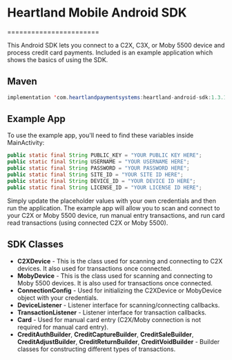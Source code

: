 
# Heartland Mobile Android SDK 
=======================

This Android SDK lets you connect to a C2X, C3X, or Moby 5500 device and process credit card payments. Included is an example application which shows the basics of using the SDK.

Maven
-------------
```java
implementation 'com.heartlandpaymentsystems:heartland-android-sdk:1.3.13'
```

Example App
-------------
To use the example app, you'll need to find these variables inside MainActivity:
```java
public static final String PUBLIC_KEY = "YOUR PUBLIC KEY HERE";
public static final String USERNAME = "YOUR USERNAME HERE";
public static final String PASSWORD = "YOUR PASSWORD HERE";
public static final String SITE_ID = "YOUR SITE ID HERE";
public static final String DEVICE_ID = "YOUR DEVICE ID HERE";
public static final String LICENSE_ID = "YOUR LICENSE ID HERE";
```
Simply update the placeholder values with your own credentials and then run the application. The example app will allow you to scan and connect to your C2X or Moby 5500 device, run manual entry transactions, and run card read transactions (using connected C2X or Moby 5500).

SDK Classes
-------------

- **C2XDevice** - This is the class used for scanning and connecting to C2X devices. It also used for transactions once connected.
- **MobyDevice** - This is the class used for scanning and connecting to Moby 5500 devices. It is also used for transactions once connected.
- **ConnectionConfig** - Used for initializing the C2XDevice or MobyDevice object with your credentials.
- **DeviceListener** - Listener interface for scanning/connecting callbacks.
- **TransactionListener** - Listener interface for transaction callbacks.
- **Card** - Used for manual card entry (C2X/Moby connection is not required for manual card entry).
- **CreditAuthBuilder**, **CreditCaptureBuilder**, **CreditSaleBuilder**, **CreditAdjustBuilder**, **CreditReturnBuilder**, **CreditVoidBuilder** - Builder classes for constructing different types of transactions.
